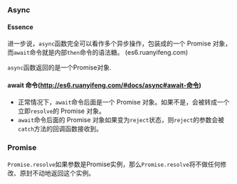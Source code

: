 ### Async

#### Essence

进一步说，`async`函数完全可以看作多个异步操作，包装成的一个 Promise 对象，而`await`命令就是内部`then`命令的语法糖。 (es6.ruanyifeng.com)

`async`函数返回的是一个Promise对象.

#### await 命令(http://es6.ruanyifeng.com/#docs/async#await-命令)

- 正常情况下，`await`命令后面是一个 Promise 对象。如果不是，会被转成一个立即`resolve`的 Promise 对象。
- `await`命令后面的 Promise 对象如果变为`reject`状态，则`reject`的参数会被`catch`方法的回调函数接收到。

### Promise

`Promise.resolve`如果参数是Promise实例，那么`Promise.resolve`将不做任何修改、原封不动地返回这个实例。